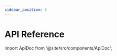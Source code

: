 ```yaml
---
sidebar_position: 4
---
```


# API Reference

import ApiDoc from '@site/src/components/ApiDoc';

<ApiDoc 
  url="https://petstore.swagger.io/v2/swagger.json"
/>